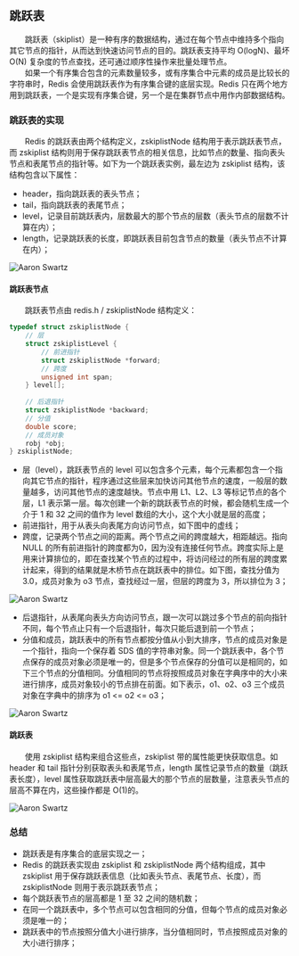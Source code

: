 
## 跳跃表
　　跳跃表（skiplist）是一种有序的数据结构，通过在每个节点中维持多个指向其它节点的指针，从而达到快速访问节点的目的。跳跃表支持平均 O(logN)、最坏 O(N) 复杂度的节点查找，还可通过顺序性操作来批量处理节点。<br />
　　如果一个有序集合包含的元素数量较多，或有序集合中元素的成员是比较长的字符串时，Redis 会使用跳跃表作为有序集合键的底层实现。Redis 只在两个地方用到跳跃表，一个是实现有序集合键，另一个是在集群节点中用作内部数据结构。

### 跳跃表的实现
　　Redis 的跳跃表由两个结构定义，zskiplistNode 结构用于表示跳跃表节点，而 zskiplist 结构则用于保存跳跃表节点的相关信息，比如节点的数量、指向表头节点和表尾节点的指针等。如下为一个跳跃表实例，最左边为 zskiplist 结构，该结构包含以下属性：

- header，指向跳跃表的表头节点；
- tail，指向跳跃表的表尾节点；
- level，记录目前跳跃表内，层数最大的那个节点的层数（表头节点的层数不计算在内）；
- length，记录跳跃表的长度，即跳跃表目前包含节点的数量（表头节点不计算在内）；

![Aaron Swartz](https://raw.githubusercontent.com/martin-1992/redis_notebook/master/chapter_5/chapter_5_p1.png)

#### 跳跃表节点
　　跳跃表节点由 redis.h / zskiplistNode 结构定义：
```c
typedef struct zskiplistNode {
    // 层
    struct zskiplistLevel {
        // 前进指针
        struct zskiplistNode *forward;
        // 跨度
        unsigned int span;
    } level[];
    
    // 后退指针
    struct zskiplistNode *backward;
    // 分值
    double score;
    // 成员对象
    robj *obj;
} zskiplistNode;
```

- 层（level），跳跃表节点的 level 可以包含多个元素，每个元素都包含一个指向其它节点的指针，程序通过这些层来加快访问其他节点的速度，一般层的数量越多，访问其他节点的速度越快。节点中用 L1、L2、L3 等标记节点的各个层，L1 表示第一层。每次创建一个新的跳跃表节点的时候，都会随机生成一个介于 1 和 32 之间的值作为 level 数组的大小，这个大小就是层的高度；
- 前进指针，用于从表头向表尾方向访问节点，如下图中的虚线；
- 跨度，记录两个节点之间的距离。两个节点之间的跨度越大，相距越远。指向 NULL 的所有前进指针的跨度都为0，因为没有连接任何节点。跨度实际上是用来计算排位的，即在查找某个节点的过程中，将访问经过的所有层的跨度累计起来，得到的结果就是木桥节点在跳跃表中的排位。如下图，查找分值为 3.0，成员对象为 o3 节点，查找经过一层，但层的跨度为 3，所以排位为 3；

![Aaron Swartz](https://raw.githubusercontent.com/martin-1992/redis_notebook/master/chapter_5/chapter_5_p2.png)

- 后退指针，从表尾向表头方向访问节点，跟一次可以跳过多个节点的前向指针不同，每个节点止只有一个后退指针，每次只能后退到前一个节点；
- 分值和成员，跳跃表中的所有节点都按分值从小到大排序，节点的成员对象是一个指针，指向一个保存着 SDS 值的字符串对象。同一个跳跃表中，各个节点保存的成员对象必须是唯一的，但是多个节点保存的分值可以是相同的，如下三个节点的分值相同。分值相同的节点将按照成员对象在字典序中的大小来进行排序，成员对象较小的节点排在前面。如下表示，o1、o2、o3 三个成员对象在字典中的排序为 o1 <= o2 <= o3；

![Aaron Swartz](https://raw.githubusercontent.com/martin-1992/redis_notebook/master/chapter_5/chapter_5_p3.png)

#### 跳跃表
　　使用 zskiplist 结构来组合这些点，zskiplist 带的属性能更快获取信息。如 header 和 tail 指针分别获取表头和表尾节点，length 属性记录节点的数量（跳跃表长度），level 属性获取跳跃表中层高最大的那个节点的层数量，注意表头节点的层高不算在内，这些操作都是 O(1)的。
  
![Aaron Swartz](https://raw.githubusercontent.com/martin-1992/redis_notebook/master/chapter_5/chapter_5_p4.png)

### 总结

- 跳跃表是有序集合的底层实现之一；
- Redis 的跳跃表实现由 zskiplist 和 zskiplistNode 两个结构组成，其中 zskiplist 用于保存跳跃表信息（比如表头节点、表尾节点、长度），而 zskiplistNode 则用于表示跳跃表节点；
- 每个跳跃表节点的层高都是 1 至 32 之间的随机数；
- 在同一个跳跃表中，多个节点可以包含相同的分值，但每个节点的成员对象必须是唯一的；
- 跳跃表中的节点按照分值大小进行排序，当分值相同时，节点按照成员对象的大小进行排序；
